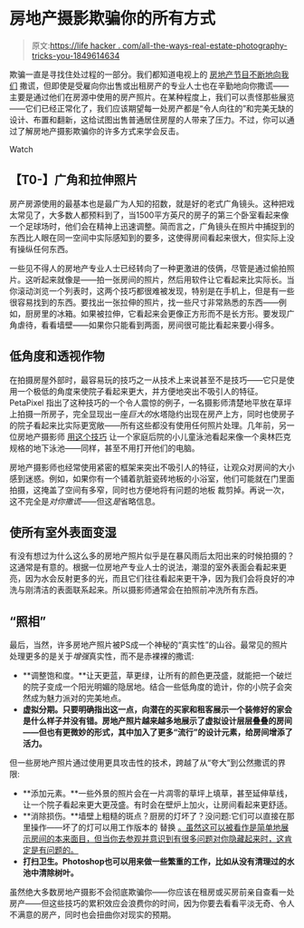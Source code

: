 # 房地产摄影欺骗你的所有方式

> 原文:[https://life hacker . com/all-the-ways-real-estate-photography-tricks-you-1849614634](https://lifehacker.com/all-the-ways-real-estate-photography-tricks-you-1849614634)

欺骗一直是寻找住处过程的一部分。我们都知道电视上的 [房地产节目不断地向我们](https://lifehacker.com/real-estate-reality-shows-are-lying-to-you-1849028260) 撒谎，但即使是受雇向你出售或出租房产的专业人士也在辛勤地向你撒谎——主要是通过他们在房源中使用的房产照片。在某种程度上，我们可以责怪那些展览——它们已经正常化了，我们应该期望每一处房产都是“令人向往的”和完美无缺的设计、布置和翻新，这给试图出售普通居住房屋的人带来了压力。不过，你可以通过了解房地产摄影欺骗你的许多方式来学会反击。

Watch

## 【T0-】广角和拉伸照片

房产房源使用的最基本也是最广为人知的招数，就是好的老式广角镜头。这种把戏太常见了，大多数人都预料到了，当1500平方英尺的房子的第三个卧室看起来像一个足球场时，他们会在精神上迅速调整。简而言之，广角镜头在照片中捕捉到的东西比人眼在同一空间中实际感知到的要多，这使得房间看起来很大，但实际上没有操纵任何东西。

一些见不得人的房地产专业人士已经转向了一种更激进的伎俩，尽管是通过偷拍照片。这听起来就像是——拍一张房间的照片，然后用软件让它看起来比实际长。当你滚动浏览一个列表时，这两个技巧都很难被发现，特别是在手机上，但是有一些很容易找到的东西。要找出一张拉伸的照片，找一些尺寸非常熟悉的东西——例如，厨房里的冰箱。如果被拉伸，它看起来会更像正方形而不是长方形。要发现广角虐待，看看墙壁——如果你只能看到两面，房间很可能比看起来要小得多。

## 低角度和透视作物

在拍摄房屋外部时，最容易玩的技巧之一从技术上来说甚至不是技巧——它只是使用一个极低的角度来使院子看起来更大，并方便地突出不吸引人的特征。PetaPixel 指出了这种技巧的一个令人震惊的例子，一名摄影师清楚地平放在草坪上拍摄一所房子，完全显现出一座*巨大的*水塔隐约出现在房产上方，同时也使房子的院子看起来比实际更宽敞——所有这些都没有使用任何照片处理。几年前，另一位房地产摄影师 [用这个技巧](https://www.aol.com/on/deceptive-listing-japan-pool/) 让一个家庭后院的小儿童泳池看起来像一个奥林匹克规格的地下泳池——同样，甚至不用打开他们的电脑。

房地产摄影师也经常使用紧密的框架来突出不吸引人的特征，让观众对房间的大小感到迷惑。例如，如果你有一个铺着肮脏瓷砖地板的小浴室，他们可能就在门里面拍摄，这掩盖了空间有多窄，同时也方便地将有问题的地板 裁剪掉。再说一次，这不完全是*对你撒谎*——但这*是*省略信息。

## 使所有室外表面变湿

有没有想过为什么这么多的房地产照片似乎是在暴风雨后太阳出来的时候拍摄的？这通常是有意的。根据一位房地产专业人士的说法，潮湿的室外表面会看起来更亮，因为水会反射更多的光，而且它们往往看起来更干净，因为我们会将良好的冲洗与刚清洁的表面联系起来。所以摄影师通常会在拍照前冲洗所有东西。

## “照相”

最后，当然，许多房地产照片被PS成一个神秘的“真实性”的山谷。最常见的照片处理更多的是关于*增强*真实性，而不是赤裸裸的撒谎:

*   **调整饱和度。**让天更蓝，草更绿，让所有的颜色更茂盛，就能把一个破烂的院子变成一个阳光明媚的隐居地。结合一些低角度的诡计，你的小院子会突然成为魅力派对的完美地点。
*   **虚拟分期。只要明确指出这一点，向潜在的买家和租客展示一个装修好的家会是什么样子并没有错。房地产照片越来越多地展示了虚拟设计层层叠叠的房间——但也有更微妙的形式，其中加入了更多“流行”的设计元素，给房间增添了活力。**

但一些房地产照片通过使用更具攻击性的技术，跨越了从“夸大”到公然撒谎的界限:

*   **添加元素。**一些外景的照片会在一片凋零的草坪上填草，甚至延伸草线，让一个院子看起来更大更茂盛。有时会在壁炉上加火，让房间看起来更舒适。
*   **消除损伤。**墙壁上粗糙的斑点？厨房的灯坏了？没问题:它们可以直接在那里操作——坏了的灯可以用工作版本的 替换 [。虽然这可以被看作是简单地展示房间的本来面目，但当你去参观并意识到有很多问题对你隐藏起来时，这肯定是有问题的。](https://www.macleans.ca/economy/realestateeconomy/real-estate-photos-are-distorting-reality-frustrating-would-be-home-buyers/)
*   **打扫卫生。Photoshop也可以用来做一些繁重的工作，比如从没有清理过的水池中清除树叶。**

虽然绝大多数房地产摄影不会彻底欺骗你——你应该在租房或买房前亲自查看一处房产——但这些技巧的累积效应会浪费你的时间，因为你要去看看平淡无奇、令人不满意的房产，同时也会扭曲你对现实的预期。